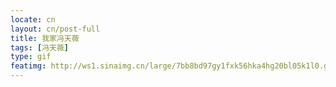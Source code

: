 ```yaml
---
locate: cn
layout: cn/post-full
title: 我家冯天薇
tags: [冯天薇]
type: gif
featimg: http://ws1.sinaimg.cn/large/7bb8bd97gy1fxk56hka4hg20bl05k1l0.gif
---
```

